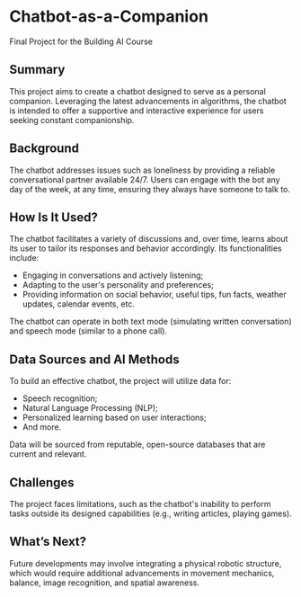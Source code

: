 # Chatbot-as-a-Companion
Final Project for the Building AI Course

## Summary

This project aims to create a chatbot designed to serve as a personal companion. Leveraging the latest advancements in algorithms, the chatbot is intended to offer a supportive and interactive experience for users seeking constant companionship.

## Background

The chatbot addresses issues such as loneliness by providing a reliable conversational partner available 24/7. Users can engage with the bot any day of the week, at any time, ensuring they always have someone to talk to.

## How Is It Used?

The chatbot facilitates a variety of discussions and, over time, learns about its user to tailor its responses and behavior accordingly. Its functionalities include:

* Engaging in conversations and actively listening;
* Adapting to the user's personality and preferences;
* Providing information on social behavior, useful tips, fun facts, weather updates, calendar events, etc.

The chatbot can operate in both text mode (simulating written conversation) and speech mode (similar to a phone call).

## Data Sources and AI Methods

To build an effective chatbot, the project will utilize data for:

* Speech recognition;
* Natural Language Processing (NLP);
* Personalized learning based on user interactions;
* And more.

Data will be sourced from reputable, open-source databases that are current and relevant.

## Challenges

The project faces limitations, such as the chatbot's inability to perform tasks outside its designed capabilities (e.g., writing articles, playing games).

## What’s Next?

Future developments may involve integrating a physical robotic structure, which would require additional advancements in movement mechanics, balance, image recognition, and spatial awareness.


